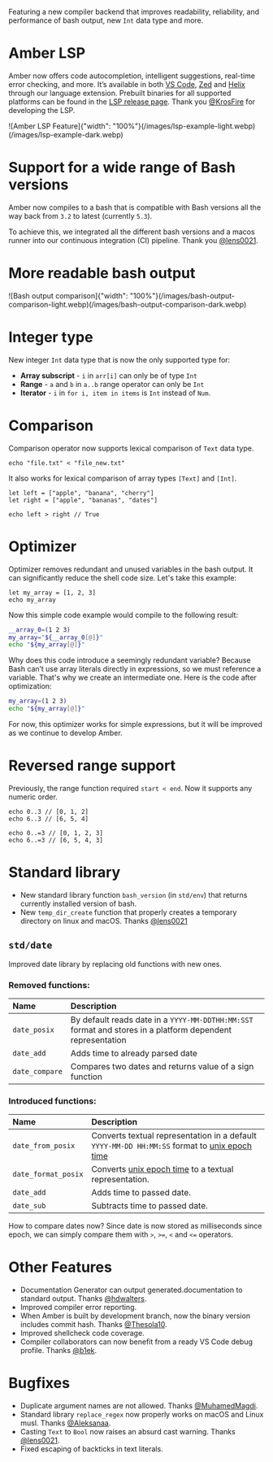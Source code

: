 Featuring a new compiler backend that improves readability, reliability, and performance of bash output, new `Int` data type and more.

# Amber LSP

Amber now offers code autocompletion, intelligent suggestions, real-time error checking, and more. It’s available in both [VS Code](https://marketplace.visualstudio.com/items?itemName=amber-lsp-publisher.amber-lsp), [Zed](https://zed.dev/extensions/amber) and [Helix](https://github.com/helix-editor/helix) through our language extension. Prebuilt binaries for all supported platforms can be found in the [LSP release page](https://github.com/amber-lang/amber-lsp/releases). Thank you [@KrosFire](https://github.com/KrosFire) for developing the LSP.

![Amber LSP Feature]{"width": "100%"}(/images/lsp-example-light.webp)(/images/lsp-example-dark.webp)

# Support for a wide range of Bash versions

Amber now compiles to a bash that is compatible with Bash versions all the way back from `3.2` to latest (currently `5.3`).

To achieve this, we integrated all the different bash versions and a macos runner into our continuous integration (CI) pipeline. Thank you [@lens0021](https://github.com/lens0021).

# More readable bash output

![Bash output comparison]{"width": "100%"}(/images/bash-output-comparison-light.webp)(/images/bash-output-comparison-dark.webp)

# Integer type

New integer `Int` data type that is now the only supported type for:
- **Array subscript** - `i` in `arr[i]` can only be of type `Int`
- **Range** - `a` and `b` in `a..b` range operator can only be `Int`
- **Iterator** - `i` in `for i, item in items` is `Int` instead of `Num`.

# Comparison

Comparison operator now supports lexical comparison of `Text` data type.

```ab
echo "file.txt" < "file_new.txt"
```

It also works for lexical comparison of array types `[Text]` and `[Int]`.

```ab
let left = ["apple", "banana", "cherry"]
let right = ["apple", "bananas", "dates"]

echo left > right // True
```


# Optimizer

Optimizer removes redundant and unused variables in the bash output. It can significantly reduce the shell code size. Let's take this example:

```ab
let my_array = [1, 2, 3]
echo my_array
```

Now this simple code example would compile to the following result:

```sh
__array_0=(1 2 3)
my_array="${__array_0[@]}"
echo "${my_array[@]}"
```

Why does this code introduce a seemingly redundant variable? Because Bash can’t use array literals directly in expressions, so we must reference a variable. That's why we create an intermediate one. Here is the code after optimization:

```sh
my_array=(1 2 3)
echo "${my_array[@]}"
```

For now, this optimizer works for simple expressions, but it will be improved as we continue to develop Amber.

# Reversed range support

Previously, the range function required `start < end`. Now it supports any numeric order.

```ab
echo 0..3 // [0, 1, 2]
echo 6..3 // [6, 5, 4]

echo 0..=3 // [0, 1, 2, 3]
echo 6..=3 // [6, 5, 4, 3]
```

# Standard library

- New standard library function `bash_version` (in `std/env`) that returns currently installed version of bash.
- New `temp_dir_create` function that properly creates a temporary directory on linux and macOS. Thanks [@lens0021](https://github.com/lens0021)

## `std/date`

Improved date library by replacing old functions with new ones.

### Removed functions:

| Name | Description |
|:--|:--|
| `date_posix` | By default reads date in a  `YYYY-MM-DDTHH:MM:SST` format and stores in a platform dependent representation |
| `date_add` | Adds time to already parsed date |
| `date_compare` | Compares two dates and returns value of a sign function |

### Introduced functions:

| Name | Description |
|:--|:--|
| `date_from_posix` | Converts textual representation in a default `YYYY-MM-DD HH:MM:SS` format to [unix epoch time](https://en.wikipedia.org/wiki/Unix_time) |
| `date_format_posix` | Converts [unix epoch time](https://en.wikipedia.org/wiki/Unix_time) to a textual representation. |
| `date_add` | Adds time to passed date. |
| `date_sub` | Subtracts time to passed date. |

How to compare dates now? Since date is now stored as milliseconds since epoch, we can simply compare them with `>`, `>=`, `<` and `<=` operators.

# Other Features

- Documentation Generator can output generated.documentation to standard output. Thanks [@hdwalters](https://github.com/hdwalters).
- Improved compiler error reporting.
- When Amber is built by development branch, now the binary version includes commit hash. Thanks [@Thesola10](https://github.com/Thesola10).
- Improved shellcheck code coverage.
- Compiler collaborators can now benefit from a ready VS Code debug profile. Thanks [@b1ek](https://github.com/b1ek).

# Bugfixes

- Duplicate argument names are not allowed. Thanks [@MuhamedMagdi](https://github.com/MuhamedMagdi).
- Standard library `replace_regex` now properly works on macOS and Linux musl. Thanks [@Aleksanaa](https://github.com/Aleksanaa).
- Casting `Text` to `Bool` now raises an absurd cast warning. Thanks [@lens0021](https://github.com/lens0021).
- Fixed escaping of backticks in text literals.
